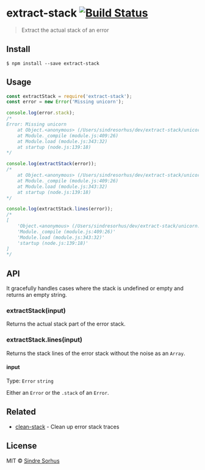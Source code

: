 # extract-stack [![Build Status](https://travis-ci.org/sindresorhus/extract-stack.svg?branch=master)](https://travis-ci.org/sindresorhus/extract-stack)

> Extract the actual stack of an error


## Install

```
$ npm install --save extract-stack
```


## Usage

```js
const extractStack = require('extract-stack');
const error = new Error('Missing unicorn');

console.log(error.stack);
/*
Error: Missing unicorn
    at Object.<anonymous> (/Users/sindresorhus/dev/extract-stack/unicorn.js:2:15)
    at Module._compile (module.js:409:26)
    at Module.load (module.js:343:32)
    at startup (node.js:139:18)
*/

console.log(extractStack(error));
/*
    at Object.<anonymous> (/Users/sindresorhus/dev/extract-stack/unicorn.js:2:15)
    at Module._compile (module.js:409:26)
    at Module.load (module.js:343:32)
    at startup (node.js:139:18)
*/

console.log(extractStack.lines(error));
/*
[
	'Object.<anonymous> (/Users/sindresorhus/dev/extract-stack/unicorn.js:2:15)'
	'Module._compile (module.js:409:26)'
	'Module.load (module.js:343:32)'
	'startup (node.js:139:18)'
]
*/
```


## API

It gracefully handles cases where the stack is undefined or empty and returns an empty string.

### extractStack(input)

Returns the actual stack part of the error stack.

### extractStack.lines(input)

Returns the stack lines of the error stack without the noise as an `Array`.

#### input

Type: `Error` `string`

Either an `Error` or the `.stack` of an `Error`.


## Related

- [clean-stack](https://github.com/sindresorhus/clean-stack) - Clean up error stack traces


## License

MIT © [Sindre Sorhus](https://sindresorhus.com)
